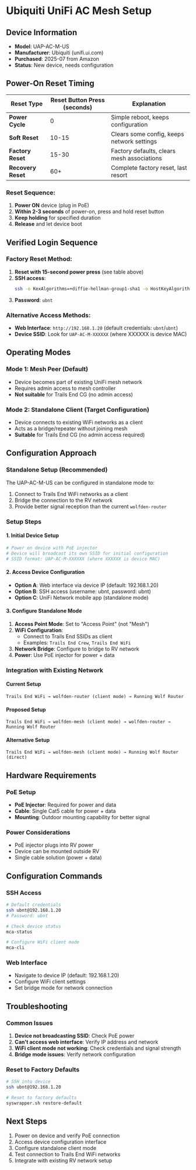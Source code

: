 # Ubiquiti UniFi AC Mesh Setup

## Device Information
- **Model**: UAP-AC-M-US
- **Manufacturer**: Ubiquiti (unifi.ui.com)
- **Purchased**: 2025-07 from Amazon
- **Status**: New device, needs configuration

## Power-On Reset Timing

| Reset Type | Reset Button Press (seconds) | Explanation |
|------------|------------------------------|-------------|
| **Power Cycle** | 0 | Simple reboot, keeps configuration |
| **Soft Reset** | 10-15 | Clears some config, keeps network settings |
| **Factory Reset** | 15-30 | Factory defaults, clears mesh associations |
| **Recovery Reset** | 60+ | Complete factory reset, last resort |

### Reset Sequence:
1. **Power ON** device (plug in PoE)
2. **Within 2-3 seconds** of power-on, press and hold reset button
3. **Keep holding** for specified duration
4. **Release** and let device boot

## Verified Login Sequence

### Factory Reset Method:
1. **Reset with 15-second power press** (see table above)
2. **SSH access**: 
   ```bash
   ssh -o KexAlgorithms=+diffie-hellman-group1-sha1 -o HostKeyAlgorithms=+ssh-rsa ubnt@192.168.1.20
   ```
3. **Password**: `ubnt`

### Alternative Access Methods:
- **Web Interface**: `http://192.168.1.20` (default credentials: `ubnt`/`ubnt`)
- **Device SSID**: Look for `UAP-AC-M-XXXXXX` (where XXXXXX is device MAC)

## Operating Modes

### Mode 1: Mesh Peer (Default)
- Device becomes part of existing UniFi mesh network
- Requires admin access to mesh controller
- **Not suitable** for Trails End CG (no admin access)

### Mode 2: Standalone Client (Target Configuration)
- Device connects to existing WiFi networks as a client
- Acts as a bridge/repeater without joining mesh
- **Suitable** for Trails End CG (no admin access required)

## Configuration Approach

### Standalone Setup (Recommended)
The UAP-AC-M-US can be configured in standalone mode to:
1. Connect to Trails End WiFi networks as a client
2. Bridge the connection to the RV network
3. Provide better signal reception than the current `wolfden-router`

### Setup Steps

#### 1. Initial Device Setup
```bash
# Power on device with PoE injector
# Device will broadcast its own SSID for initial configuration
# SSID format: UAP-AC-M-XXXXXX (where XXXXXX is device MAC)
```

#### 2. Access Device Configuration
- **Option A**: Web interface via device IP (default: 192.168.1.20)
- **Option B**: SSH access (username: ubnt, password: ubnt)
- **Option C**: UniFi Network mobile app (standalone mode)

#### 3. Configure Standalone Mode
1. **Access Point Mode**: Set to "Access Point" (not "Mesh")
2. **WiFi Configuration**: 
   - Connect to Trails End SSIDs as client
   - Examples: `Trails End Crew`, `Trails End WiFi`
3. **Network Bridge**: Configure to bridge to RV network
4. **Power**: Use PoE injector for power + data

### Integration with Existing Network

#### Current Setup
```
Trails End WiFi → wolfden-router (client mode) → Running Wolf Router
```

#### Proposed Setup
```
Trails End WiFi → wolfden-mesh (client mode) → wolfden-router → Running Wolf Router
```

#### Alternative Setup
```
Trails End WiFi → wolfden-mesh (client mode) → Running Wolf Router (direct)
```

## Hardware Requirements

### PoE Setup
- **PoE Injector**: Required for power and data
- **Cable**: Single Cat5 cable for power + data
- **Mounting**: Outdoor mounting capability for better signal

### Power Considerations
- PoE injector plugs into RV power
- Device can be mounted outside RV
- Single cable solution (power + data)

## Configuration Commands

### SSH Access
```bash
# Default credentials
ssh ubnt@192.168.1.20
# Password: ubnt

# Check device status
mca-status

# Configure WiFi client mode
mca-cli
```

### Web Interface
- Navigate to device IP (default: 192.168.1.20)
- Configure WiFi client settings
- Set bridge mode for network connection

## Troubleshooting

### Common Issues
1. **Device not broadcasting SSID**: Check PoE power
2. **Can't access web interface**: Verify IP address and network
3. **WiFi client mode not working**: Check credentials and signal strength
4. **Bridge mode issues**: Verify network configuration

### Reset to Factory Defaults
```bash
# SSH into device
ssh ubnt@192.168.1.20

# Reset to factory defaults
syswrapper.sh restore-default
```

## Next Steps
1. Power on device and verify PoE connection
2. Access device configuration interface
3. Configure standalone client mode
4. Test connection to Trails End WiFi networks
5. Integrate with existing RV network setup 